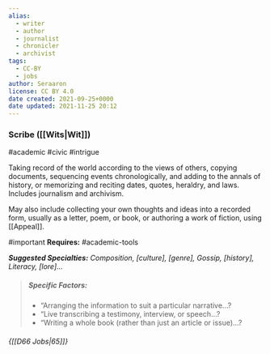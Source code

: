 ```yaml
---
alias:
  - writer
  - author
  - journalist
  - chronicler
  - archivist
tags:
  - CC-BY
  - jobs
author: Seraaron
license: CC BY 4.0
date created: 2021-09-25+0000
date updated: 2021-11-25 20:12
---
```


### Scribe ([[Wits|Wit]])

#academic #civic #intrigue

Taking record of the world according to the views of others, copying documents, sequencing events chronologically, and adding to the annals of history, or memorizing and reciting dates, quotes, heraldry, and laws. Includes journalism and archivism.

May also include collecting your own thoughts and ideas into a recorded form, usually as a letter, poem, or book, or authoring a work of fiction, using [[Appeal]].

#important **Requires:** #academic-tools

_**Suggested Specialties:** Composition, [culture], [genre], Gossip, [history], Literacy, [lore]..._

> ##### Specific Factors:
>
> - “Arranging the information to suit a particular narrative...?
> - “Live transcribing a testimony, interview, or speech...?
> - “Writing a whole book (rather than just an article or issue)...?

###### {[[D66 Jobs|65]]}
